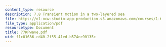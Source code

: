 ```yaml
---
content_type: resource
description: 7.8 Transient motion in a two-layered sea
file: https://ol-ocw-studio-app-production.s3.amazonaws.com/courses/1-63-advanced-fluid-dynamics-of-the-environment-fall-2002/f1c01636cd402f5541edb574ec90135c_77KPwave.pdf
file_type: application/pdf
resourcetype: Document
title: 77KPwave.pdf
uid: f1c01636-cd40-2f55-41ed-b574ec90135c
---
```

